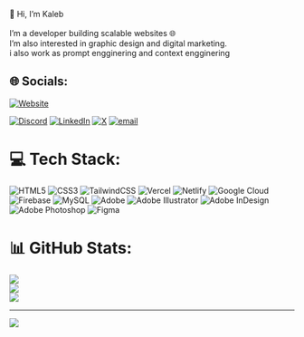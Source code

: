   👋 Hi, I’m Kaleb<br><br>I’m a developer building scalable websites 🌐<br>I’m also interested in graphic design and digital marketing.<br>
 i also work as prompt engginering and context engginering  

## 🌐 Socials: 
[![Website](https://img.shields.io/badge/Website-kalebdawit.vercel.app-blue?style=for-the-badge&logo=internet-explorer&logoColor=white)](https://kalebdawit.vercel.app/)

[![Discord](https://img.shields.io/badge/Discord-%237289DA.svg?logo=discord&logoColor=white)](https://discord.gg/https://discord.com/users/1116810198443638874) [![LinkedIn](https://img.shields.io/badge/LinkedIn-%230077B5.svg?logo=linkedin&logoColor=white)](https://linkedin.com/in/www.linkedin.com/in/kaleb-dawit-678b26278) [![X](https://img.shields.io/badge/X-black.svg?logo=X&logoColor=white)](https://x.com/https://x.com/https://twitter.com/kaleb234) [![email](https://img.shields.io/badge/Email-D14836?logo=gmail&logoColor=white)](mailto:kalebdawit2343@gmail.com) 
        
# 💻 Tech Stack:                                                                                                    
![HTML5](https://img.shields.io/badge/html5-%23E34F26.svg?style=for-the-badge&logo=html5&logoColor=white) ![CSS3](https://img.shields.io/badge/css3-%231572B6.svg?style=for-the-badge&logo=css3&logoColor=white) ![TailwindCSS](https://img.shields.io/badge/tailwindcss-%2338B2AC.svg?style=for-the-badge&logo=tailwind-css&logoColor=white) ![Vercel](https://img.shields.io/badge/vercel-%23000000.svg?style=for-the-badge&logo=vercel&logoColor=white) ![Netlify](https://img.shields.io/badge/netlify-%23000000.svg?style=for-the-badge&logo=netlify&logoColor=#00C7B7) ![Google Cloud](https://img.shields.io/badge/GoogleCloud-%234285F4.svg?style=for-the-badge&logo=google-cloud&logoColor=white) ![Firebase](https://img.shields.io/badge/firebase-a08021?style=for-the-badge&logo=firebase&logoColor=ffcd34) ![MySQL](https://img.shields.io/badge/mysql-4479A1.svg?style=for-the-badge&logo=mysql&logoColor=white)  ![Adobe](https://img.shields.io/badge/adobe-%23FF0000.svg?style=for-the-badge&logo=adobe&logoColor=white) ![Adobe Illustrator](https://img.shields.io/badge/adobe%20illustrator-%23FF9A00.svg?style=for-the-badge&logo=adobe%20illustrator&logoColor=white) ![Adobe InDesign](https://img.shields.io/badge/Adobe%20InDesign-49021F?style=for-the-badge&logo=adobeindesign&logoColor=FF3366) ![Adobe Photoshop](https://img.shields.io/badge/adobe%20photoshop-%2331A8FF.svg?style=for-the-badge&logo=adobe%20photoshop&logoColor=white) ![Figma](https://img.shields.io/badge/figma-%23F24E1E.svg?style=for-the-badge&logo=figma&logoColor=white)
# 📊 GitHub Stats:
![](https://github-readme-stats.vercel.app/api?username=kaleb2343&theme=blue_navy&hide_border=false&include_all_commits=false&count_private=false)<br/>
![](https://nirzak-streak-stats.vercel.app/?user=kaleb2343&theme=blue_navy&hide_border=false)<br/>
![](https://github-readme-stats.vercel.app/api/top-langs/?username=kaleb2343&theme=blue_navy&hide_border=false&include_all_commits=false&count_private=false&layout=compact)

---
[![](https://visitcount.itsvg.in/api?id=kaleb2343&icon=0&color=0)](https://visitcount.itsvg.in)

<!-- Proudly created with GPRM ( https://gprm.itsvg.in ) -->
                                                                                                                                                                                                                                                                                                                          